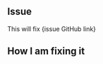 <!-- 
Please change the title of the pull request to `[Fix]: {issue title}` or `[Feature]: {issue title}`.

Make sure to replace `{issue title}` with the title of the issue you are fixing.
-->

## Issue
<!-- Copy the issue link from the issue you are fixing (e.g. https://github.com/TheAwiteb/lprs/issues/1) -->
This will fix {issue GitHub link}

## How I am fixing it
<!-- A clear and concise description of how you are fixing the bug. -->